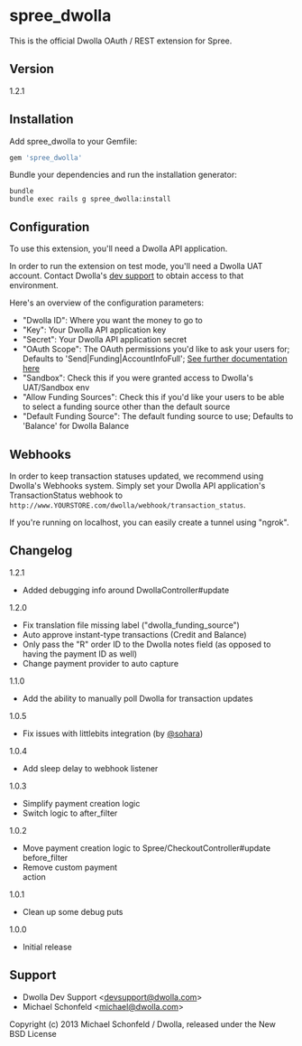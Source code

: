 # spree_dwolla

This is the official Dwolla OAuth / REST extension for Spree.

## Version

1.2.1

## Installation

Add spree_dwolla to your Gemfile:

```ruby
gem 'spree_dwolla'
```

Bundle your dependencies and run the installation generator:

```shell
bundle
bundle exec rails g spree_dwolla:install
```

## Configuration

To use this extension, you'll need a Dwolla API application.

In order to run the extension on test mode, you'll need a Dwolla UAT account. Contact Dwolla's [dev support](mailto:devsupport@dwolla.com) to obtain access to that environment.

Here's an overview of the configuration parameters:

* "Dwolla ID": Where you want the money to go to
* "Key": Your Dwolla API application key
* "Secret": Your Dwolla API application secret
* "OAuth Scope": The OAuth permissions you'd like to ask your users for; Defaults to 'Send|Funding|AccountInfoFull'; [See further documentation here](https://developers.dwolla.com/dev/pages/auth#scopes)
* "Sandbox": Check this if you were granted access to Dwolla's UAT/Sandbox env
* "Allow Funding Sources": Check this if you'd like your users to be able to select a funding source other than the default source
* "Default Funding Source": The default funding source to use; Defaults to 'Balance' for Dwolla Balance

## Webhooks

In order to keep transaction statuses updated, we recommend using Dwolla's Webhooks system. Simply set your Dwolla API application's TransactionStatus webhook to `http://www.YOURSTORE.com/dwolla/webhook/transaction_status`.

If you're running on localhost, you can easily create a tunnel using "ngrok".


## Changelog

1.2.1

* Added debugging info around DwollaController#update

1.2.0

* Fix translation file missing label ("dwolla_funding_source")
* Auto approve instant-type transactions (Credit and Balance)
* Only pass the "R" order ID to the Dwolla notes field (as opposed to having the payment ID as well)
* Change payment provider to auto capture

1.1.0

* Add the ability to manually poll Dwolla for transaction updates

1.0.5

* Fix issues with littlebits integration (by [@sohara](https://github.com/sohara))

1.0.4

* Add sleep delay to webhook listener

1.0.3

* Simplify payment creation logic
* Switch logic to after_filter

1.0.2

* Move payment creation logic to Spree/CheckoutController#update before_filter
* Remove custom payment <form/> action

1.0.1

* Clean up some debug puts

1.0.0

* Initial release

## Support

- Dwolla Dev Support &lt;devsupport@dwolla.com&gt;
- Michael Schonfeld &lt;michael@dwolla.com&gt;

Copyright (c) 2013 Michael Schonfeld / Dwolla, released under the New BSD License

